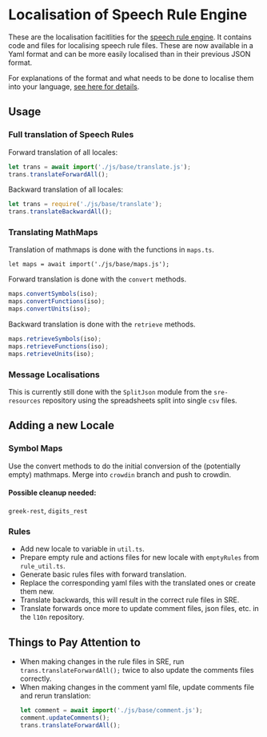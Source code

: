 # Localisation of Speech Rule Engine

These are the localisation facitlities for the [speech rule
engine](https://speechruleengine.org).  It contains code and files for
localising speech rule files. These are now available in a Yaml format and can
be more easily localised than in their previous JSON format.

For explanations of the format and what needs to be done to localise them into
your language, [see here for details](yaml.md).


## Usage

### Full translation of Speech Rules

Forward translation of all locales:

``` javascript
let trans = await import('./js/base/translate.js');
trans.translateForwardAll();
```

Backward translation of all locales:

``` javascript
let trans = require('./js/base/translate');
trans.translateBackwardAll();
```

### Translating MathMaps

Translation of mathmaps is done with the functions in `maps.ts`.

```
let maps = await import('./js/base/maps.js');
```

Forward translation is done with the `convert` methods.

``` javascript
maps.convertSymbols(iso);
maps.convertFunctions(iso);
maps.convertUnits(iso);
```

Backward translation is done with the `retrieve` methods.

``` javascript
maps.retrieveSymbols(iso);
maps.retrieveFunctions(iso);
maps.retrieveUnits(iso);
```

### Message Localisations

This is currently still done with the `SplitJson` module from the
`sre-resources` repository using the spreadsheets split into single `csv` files.




## Adding a new Locale

### Symbol Maps

Use the convert methods to do the initial conversion of the (potentially empty)
mathmaps. Merge into `crowdin` branch and push to crowdin.


#### Possible cleanup needed:

`greek-rest`, `digits_rest`

### Rules

* Add new locale to variable in `util.ts`.
* Prepare empty rule and actions files for new locale with `emptyRules` from `rule_util.ts`.
* Generate basic rules files with forward translation.
* Replace the corresponding yaml files with the translated ones or create them new.
* Translate backwards, this will result in the correct rule files in SRE.
* Translate forwards once more to update comment files, json files, etc. in the `l10n` repository.

## Things to Pay Attention to

* When making changes in the rule files in SRE, run
  `trans.translateForwardAll();` twice to also update the comments files
  correctly.
* When making changes in the comment yaml file, update comments file and rerun translation:
  ```javascript
  let comment = await import('./js/base/comment.js');
  comment.updateComments();
  trans.translateForwardAll();
  ```
